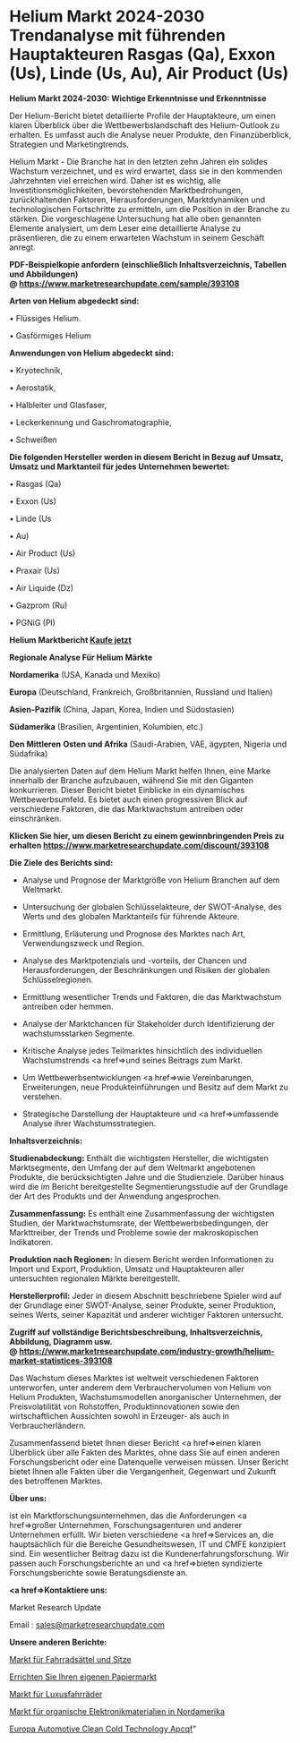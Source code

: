 # Helium Markt 2024-2030 Trendanalyse mit führenden Hauptakteuren Rasgas (Qa), Exxon (Us), Linde (Us, Au), Air Product (Us)

<strong>Helium Markt 2024-2030: Wichtige Erkenntnisse und Erkenntnisse</strong>

Der Helium-Bericht bietet detaillierte Profile der Hauptakteure, um einen klaren Überblick über die Wettbewerbslandschaft des Helium-Outlook zu erhalten. Es umfasst auch die Analyse neuer Produkte, den Finanzüberblick, Strategien und Marketingtrends.

Helium Markt - Die Branche hat in den letzten zehn Jahren ein solides Wachstum verzeichnet, und es wird erwartet, dass sie in den kommenden Jahrzehnten viel erreichen wird. Daher ist es wichtig, alle Investitionsmöglichkeiten, bevorstehenden Marktbedrohungen, zurückhaltenden Faktoren, Herausforderungen, Marktdynamiken und technologischen Fortschritte zu ermitteln, um die Position in der Branche zu stärken. Die vorgeschlagene Untersuchung hat alle oben genannten Elemente analysiert, um dem Leser eine detaillierte Analyse zu präsentieren, die zu einem erwarteten Wachstum in seinem Geschäft anregt.

<strong><b>PDF-Beispielkopie anfordern (einschließlich Inhaltsverzeichnis, Tabellen und Abbildungen) @ </b></strong><strong><a href=https://www.marketresearchupdate.com/sample/393108><strong>https://www.marketresearchupdate.com/sample/393108</u></a></strong></strong>

<strong>Arten von Helium abgedeckt sind:</strong>

• Flüssiges Helium.

• Gasförmiges Helium

<strong>Anwendungen von Helium abgedeckt sind:</strong>

• Kryotechnik,

• Aerostatik,

• Halbleiter und Glasfaser,

• Leckerkennung und Gaschromatographie,

• Schweißen

<strong>Die folgenden Hersteller werden in diesem Bericht in Bezug auf Umsatz, Umsatz und Marktanteil für jedes Unternehmen bewertet:</strong>

• Rasgas (Qa)

• Exxon (Us)

• Linde (Us

• Au)

• Air Product (Us)

• Praxair (Us)

• Air Liquide (Dz)

• Gazprom (Ru)

• PGNiG (Pl)

<strong>Helium Marktbericht <a href=https://www.marketresearchupdate.com/buynow/393108>Kaufe jetzt</a></strong>

<strong>Regionale Analyse Für Helium Märkte</strong>

<strong>Nordamerika</strong> (USA, Kanada und Mexiko)

<strong>Europa</strong> (Deutschland, Frankreich, Großbritannien, Russland und Italien)

<strong>Asien-Pazifik</strong> (China, Japan, Korea, Indien und Südostasien)

<strong>Südamerika</strong> (Brasilien, Argentinien, Kolumbien, etc.)

<strong>Den Mittleren</strong> <strong>Osten und Afrika</strong> (Saudi-Arabien, VAE, ägypten, Nigeria und Südafrika)

Die analysierten Daten auf dem Helium Markt helfen Ihnen, eine Marke innerhalb der Branche aufzubauen, während Sie mit den Giganten konkurrieren. Dieser Bericht bietet Einblicke in ein dynamisches Wettbewerbsumfeld. Es bietet auch einen progressiven Blick auf verschiedene Faktoren, die das Marktwachstum antreiben oder einschränken.

<strong>Klicken Sie hier, um diesen Bericht zu einem gewinnbringenden Preis zu erhalten
</strong><strong><a href=https://www.marketresearchupdate.com/discount/393108>https://www.marketresearchupdate.com/discount/393108</b></u></strong></a>

<strong>Die Ziele des Berichts sind:</strong>

- Analyse und Prognose der Marktgröße von Helium Branchen auf dem Weltmarkt.

- Untersuchung der globalen Schlüsselakteure, der SWOT-Analyse, des Werts und des globalen Marktanteils für führende Akteure.

- Ermittlung, Erläuterung und Prognose des Marktes nach Art, Verwendungszweck und Region.

- Analyse des Marktpotenzials und -vorteils, der Chancen und Herausforderungen, der Beschränkungen und Risiken der globalen Schlüsselregionen.

- Ermittlung wesentlicher Trends und Faktoren, die das Marktwachstum antreiben oder hemmen.

- Analyse der Marktchancen für Stakeholder durch Identifizierung der wachstumsstarken Segmente.

- Kritische Analyse jedes Teilmarktes hinsichtlich des individuellen Wachstumstrends <a href=>und</a> seines Beitrags zum Markt.

- Um Wettbewerbsentwicklungen <a href=>wie</a> Vereinbarungen, Erweiterungen, neue Produkteinführungen und Besitz auf dem Markt zu verstehen.

- Strategische Darstellung der Hauptakteure und <a href=>umfas</a>sende Analyse ihrer Wachstumsstrategien.

<strong>Inhaltsverzeichnis:</strong>

<strong>Studienabdeckung:</strong> Enthält die wichtigsten Hersteller, die wichtigsten Marktsegmente, den Umfang der auf dem Weltmarkt angebotenen Produkte, die berücksichtigten Jahre und die Studienziele. Darüber hinaus wird die im Bericht bereitgestellte Segmentierungsstudie auf der Grundlage der Art des Produkts und der Anwendung angesprochen.

<strong>Zusammenfassung:</strong> Es enthält eine Zusammenfassung der wichtigsten Studien, der Marktwachstumsrate, der Wettbewerbsbedingungen, der Markttreiber, der Trends und Probleme sowie der makroskopischen Indikatoren.

<strong>Produktion nach Regionen:</strong> In diesem Bericht werden Informationen zu Import und Export, Produktion, Umsatz und Hauptakteuren aller untersuchten regionalen Märkte bereitgestellt.

<strong>Herstellerprofil:</strong> Jeder in diesem Abschnitt beschriebene Spieler wird auf der Grundlage einer SWOT-Analyse, seiner Produkte, seiner Produktion, seines Werts, seiner Kapazität und anderer wichtiger Faktoren untersucht.

<strong><b>Zugriff auf vollständige Berichtsbeschreibung, Inhaltsverzeichnis, Abbildung, Diagramm usw. @ </b></strong><strong><a href=https://www.marketresearchupdate.com/industry-growth/helium-market-statistices-393108>https://www.marketresearchupdate.com/industry-growth/helium-market-statistices-393108</a></strong>

Das Wachstum dieses Marktes ist weltweit verschiedenen Faktoren unterworfen, unter anderem dem Verbrauchervolumen von Helium von Helium Produkten, Wachstumsmodellen anorganischer Unternehmen, der Preisvolatilität von Rohstoffen, Produktinnovationen sowie den wirtschaftlichen Aussichten sowohl in Erzeuger- als auch in Verbraucherländern.

Zusammenfassend bietet Ihnen dieser Bericht <a href=>einen</a> klaren Überblick über alle Fakten des Marktes, ohne dass Sie auf einen anderen Forschungsbericht oder eine Datenquelle verweisen müssen. Unser Bericht bietet Ihnen alle Fakten über die Vergangenheit, Gegenwart und Zukunft des betroffenen Marktes.

<strong>Über uns:</strong>

 ist ein Marktforschungsunternehmen, das die Anforderungen <a href=>großer</a> Unternehmen, Forschungsagenturen und anderer Unternehmen erfüllt. Wir bieten verschiedene <a href=>Services</a> an, die hauptsächlich für die Bereiche Gesundheitswesen, IT und CMFE konzipiert sind. Ein wesentlicher Beitrag dazu ist die Kundenerfahrungsforschung. Wir passen auch Forschungsberichte an und <a href=>bieten</a> syndizierte Forschungsberichte sowie Beratungsdienste an.

<strong><a href=>Kontaktiere uns:</a></strong>

Market Research Update

Email : sales@marketresearchupdate.com

<strong>Unsere anderen Berichte:</strong>

<a href=https://www.linkedin.com/pulse/bicycle-saddles-seats-market-witness-huge-growth>Markt für Fahrradsättel und Sitze</a>

<a href=https://www.linkedin.com/pulse/roll-your-own-paper-market-sizing-up-anticipating>Errichten Sie Ihren eigenen Papiermarkt</a>

<a href=https://www.linkedin.com/pulse/luxury-bicycles-market-2023-remarking-enormous>Markt für Luxusfahrräder</a>

<a href=https://www.linkedin.com/pulse/north-america-organic-electronics-materials-market>Markt für organische Elektronikmaterialien in Nordamerika</a>

<a href=https://www.linkedin.com/pulse/europe-automotive-clean-cold-technology-apcqf/>Europa Automotive Clean Cold Technology Apcqf</a>"

